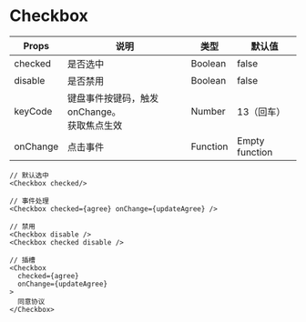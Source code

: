 # Checkbox

| Props    | 说明                                              | 类型     | 默认值         |
| -------- | ------------------------------------------------- | -------- | -------------- |
| checked  | 是否选中                                          | Boolean  | false          |
| disable  | 是否禁用                                          | Boolean  | false          |
| keyCode  | 键盘事件按键码，触发 onChange。<br />获取焦点生效 | Number   | 13（回车）     |
| onChange | 点击事件                                          | Function | Empty function |

```react
// 默认选中
<Checkbox checked/>

// 事件处理
<Checkbox checked={agree} onChange={updateAgree} />

// 禁用
<Checkbox disable />
<Checkbox checked disable />

// 插槽
<Checkbox
  checked={agree}
  onChange={updateAgree}
>
  同意协议
</Checkbox>
```

